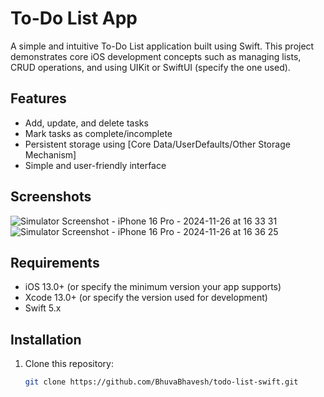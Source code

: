 
# To-Do List App

A simple and intuitive To-Do List application built using Swift. This project demonstrates core iOS development concepts such as managing lists, CRUD operations, and using UIKit or SwiftUI (specify the one used).

## Features

- Add, update, and delete tasks
- Mark tasks as complete/incomplete
- Persistent storage using [Core Data/UserDefaults/Other Storage Mechanism]
- Simple and user-friendly interface

## Screenshots
![Simulator Screenshot - iPhone 16 Pro - 2024-11-26 at 16 33 31](https://github.com/user-attachments/assets/5dad4711-4813-4c28-b6cd-f7a1dce740a6)
![Simulator Screenshot - iPhone 16 Pro - 2024-11-26 at 16 36 25](https://github.com/user-attachments/assets/1793af43-dbb4-45c3-8bb5-5767851e0b70)



## Requirements

- iOS 13.0+ (or specify the minimum version your app supports)
- Xcode 13.0+ (or specify the version used for development)
- Swift 5.x

## Installation

1. Clone this repository:
   ```bash
   git clone https://github.com/BhuvaBhavesh/todo-list-swift.git
